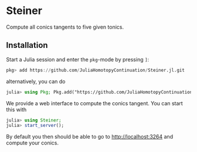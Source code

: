 # Steiner

Compute all conics tangents to five given tonics.

## Installation

Start a Julia session and enter the `pkg`-mode by pressing `]`:
```julia
pkg> add https://github.com/JuliaHomotopyContinuation/Steiner.jl.git
```
alternatively, you can do
```julia
julia> using Pkg; Pkg.add("https://github.com/JuliaHomotopyContinuation/Steiner.jl.git");
```

We provide a web interface to compute the conics tangent. You can start this with
```julia
julia> using Steiner;
julia> start_server();
```

By default you then should be able to go to [http://localhost:3264](http://localhost:3264)
and compute your conics.
